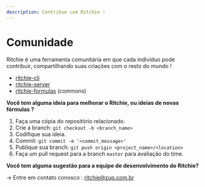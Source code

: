 ```yaml
---
description: Contribue com Ritchie !
---
```


# Comunidade

Ritchie é uma ferramenta comunitária em que cada indivíduo pode contribuir, compartilhando suas criações com o resto do mundo !

* [ritchie-cli](https://github.com/ZupIT/ritchie-cli)
* [ritchie-server](https://github.com/ZupIT/ritchie-server)
* [ritchie-formulas](https://github.com/ZupIT/ritchie-formulas) \(commons\) 

**Você tem alguma ideia para melhorar o Ritchie, ou ideias de novas fórmulas ?**

1. Faça uma cópia do repositório relacionado.
2. Crie a branch: `git checkout -b <branch_name>`
3. Codifique sua ideia.
4. Commit: `git commit -m '<commit_message>'`
5. Publique sua branch: `git push origin <project_name>/<location>`
6. Faça um pull request para a branch `master` para avaliação do time. 

**Você tem alguma sugestão para a equipe de desenvolvimento do Ritchie?**  
  
→ Entre em contato conosco : [ritchie@zup.com.br](mailto:ritchie@zup.com.br)

